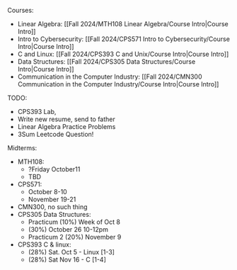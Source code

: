 Courses:
- Linear Algebra: [[Fall 2024/MTH108 Linear Algebra/Course Intro|Course Intro]]
- Intro to Cybersecurity: [[Fall 2024/CPS571 Intro to Cybersecurity/Course Intro|Course Intro]]
- C and Linux: [[Fall 2024/CPS393 C and Unix/Course Intro|Course Intro]]
- Data Structures: [[Fall 2024/CPS305 Data Structures/Course Intro|Course Intro]]
- Communication in the Computer Industry: [[Fall 2024/CMN300 Communication in the Computer Industry/Course Intro|Course Intro]]

TODO:
- CPS393 Lab,
- Write new resume, send to father
- Linear Algebra Practice Problems
- 3Sum Leetcode Question!

Midterms:
- MTH108:
	- ?Friday October11
	- TBD
- CPS571:
	- October 8-10
	- November 19-21
- CMN300, no such thing
- CPS305 Data Structures:
	- Practicum (10%) Week of Oct 8
	- (30%) October 26 10-12pm
	- Practicum 2 (20%) November 9
- CPS393 C & linux:
	- (28%) Sat. Oct 5 - Linux \[1-3]
	- (28%) Sat Nov 16 - C \[1-4]
